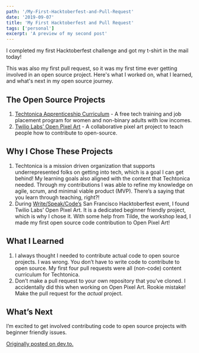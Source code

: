 ```yaml
---
path: '/My-First-Hacktoberfest-and-Pull-Request'
date: '2019-09-07'
title: 'My First Hacktoberfest and Pull Request'
tags: ['personal']
excerpt: 'A preview of my second post'
---
```


I completed my first Hacktoberfest challenge and got my t-shirt in the mail today!

This was also my first pull request, so it was my first time ever getting involved in an open source project. Here's what I worked on, what I learned, and what's next in my open source journey.

## The Open Source Projects

1. [Techtonica Apprenticeship Curriculum](https://github.com/Techtonica/curriculum) - A free tech training and job placement program for women and non-binary adults with low incomes.
2. [Twilio Labs’ Open Pixel Art](https://github.com/twilio-labs/open-pixel-art) - A collaborative pixel art project to teach people how to contribute to open-source.

## Why I Chose These Projects

1. Techtonica is a mission driven organization that supports underrepresented folks on getting into tech, which is a goal I can get behind! My learning goals also aligned with the content that Techtonica needed. Through my contributions I was able to refine my knowledge on agile, scrum, and minimal viable product (MVP). There’s a saying that you learn through teaching, right?!
2. During [Write/Speak/Code’s](https://www.meetup.com/WriteSpeakCode-SFBay/) San Francisco Hacktoberfest event, I found Twilio Labs’ Open Pixel Art. It is a dedicated beginner friendly project, which is why I chose it. With some help from Tilde, the workshop lead, I made my first open source code contribution to Open Pixel Art!

## What I Learned

1. I always thought I needed to contribute actual code to open source projects. I was wrong. You don’t have to write code to contribute to open source. My first four pull requests were all (non-code) content curriculum for Techtonica.
2. Don’t make a pull request to your own repository that you’ve cloned. I accidentally did this when working on Open Pixel Art. Rookie mistake! Make the pull request for the _actual_ project.

## What’s Next

I’m excited to get involved contributing code to open source projects with beginner friendly issues.

[Originally posted on dev.to.](https://dev.to/sophia_wyl/my-first-hacktoberfest-and-pull-request-fo3)
